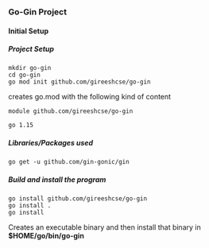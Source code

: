 ### Go-Gin Project


#### Initial Setup

##### Project Setup

```
mkdir go-gin
cd go-gin
go mod init github.com/gireeshcse/go-gin
```

creates go.mod with the following kind of content

```
module github.com/gireeshcse/go-gin

go 1.15

```

##### Libraries/Packages used

```
go get -u github.com/gin-gonic/gin

```
##### Build and install the program

```
go install github.com/gireeshcse/go-gin
go install .
go install
```
Creates an executable binary and then install that binary in **$HOME/go/bin/go-gin**
